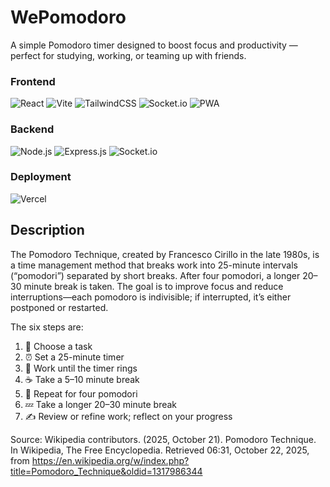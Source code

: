 # WePomodoro
A simple Pomodoro timer designed to boost focus and productivity — perfect for studying, working, or teaming up with friends.

### **Frontend**
![React](https://img.shields.io/badge/React-20232A?style=for-the-badge&logo=react&logoColor=61DAFB)
![Vite](https://img.shields.io/badge/Vite-646CFF?style=for-the-badge&logo=vite&logoColor=FFD62E)
![TailwindCSS](https://img.shields.io/badge/TailwindCSS-06B6D4?style=for-the-badge&logo=tailwindcss&logoColor=white)
![Socket.io](https://img.shields.io/badge/Socket.io-010101?style=for-the-badge&logo=socket.io&logoColor=white)
![PWA](https://img.shields.io/badge/PWA-5A0FC8?style=for-the-badge&logo=pwa&logoColor=white)

### **Backend**
![Node.js](https://img.shields.io/badge/Node.js-43853D?style=for-the-badge&logo=node.js&logoColor=white)
![Express.js](https://img.shields.io/badge/Express%20js-000000?style=for-the-badge&logo=express&logoColor=white)
![Socket.io](https://img.shields.io/badge/Socket.io-010101?style=for-the-badge&logo=socket.io&logoColor=white)

### **Deployment**
![Vercel](https://img.shields.io/badge/Vercel-000000?style=for-the-badge&logo=vercel&logoColor=white)


## Description

The Pomodoro Technique, created by Francesco Cirillo in the late 1980s, is a time management method that breaks work into 25-minute intervals (“pomodori”) separated by short breaks. After four pomodori, a longer 20–30 minute break is taken.
The goal is to improve focus and reduce interruptions—each pomodoro is indivisible; if interrupted, it’s either postponed or restarted.

The six steps are:

1. 🧠 Choose a task  
2. ⏰ Set a 25-minute timer  
3. 💪 Work until the timer rings  
4. ☕ Take a 5–10 minute break  
5. 🔁 Repeat for four pomodori  
6. 💤 Take a longer 20–30 minute break  
7. ✍️ Review or refine work; reflect on your progress



Source: Wikipedia contributors. (2025, October 21). Pomodoro Technique. In Wikipedia, The Free Encyclopedia. Retrieved 06:31, October 22, 2025, from https://en.wikipedia.org/w/index.php?title=Pomodoro_Technique&oldid=1317986344
